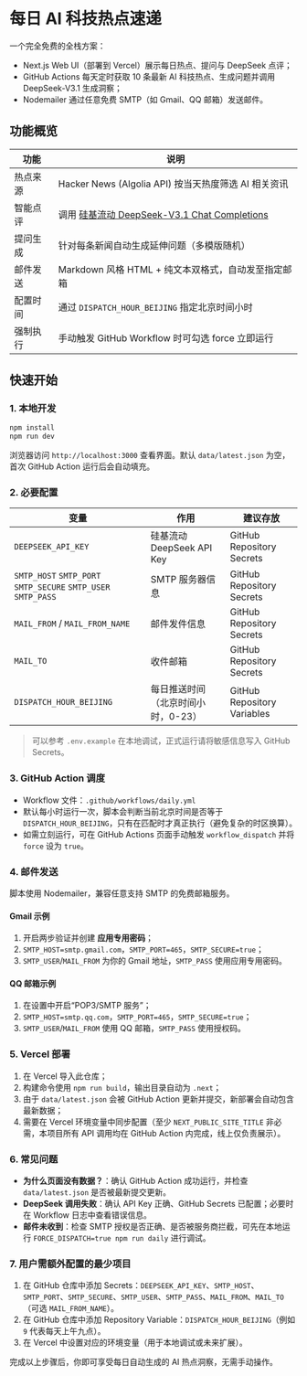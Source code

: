 # 每日 AI 科技热点速递

一个完全免费的全栈方案：

- Next.js Web UI（部署到 Vercel）展示每日热点、提问与 DeepSeek 点评；
- GitHub Actions 每天定时获取 10 条最新 AI 科技热点、生成问题并调用 DeepSeek-V3.1 生成洞察；
- Nodemailer 通过任意免费 SMTP（如 Gmail、QQ 邮箱）发送邮件。

## 功能概览

| 功能 | 说明 |
| --- | --- |
| 热点来源 | Hacker News (Algolia API) 按当天热度筛选 AI 相关资讯 |
| 智能点评 | 调用 [硅基流动 DeepSeek-V3.1 Chat Completions](https://docs.siliconflow.cn/cn/api-reference/chat-completions/chat-completions) |
| 提问生成 | 针对每条新闻自动生成延伸问题（多模版随机） |
| 邮件发送 | Markdown 风格 HTML + 纯文本双格式，自动发至指定邮箱 |
| 配置时间 | 通过 `DISPATCH_HOUR_BEIJING` 指定北京时间小时 |
| 强制执行 | 手动触发 GitHub Workflow 时可勾选 force 立即运行 |

## 快速开始

### 1. 本地开发

```bash
npm install
npm run dev
```

浏览器访问 `http://localhost:3000` 查看界面。默认 `data/latest.json` 为空，首次 GitHub Action 运行后会自动填充。

### 2. 必要配置

| 变量 | 作用 | 建议存放 |
| --- | --- | --- |
| `DEEPSEEK_API_KEY` | 硅基流动 DeepSeek API Key | GitHub Repository Secrets |
| `SMTP_HOST` `SMTP_PORT` `SMTP_SECURE` `SMTP_USER` `SMTP_PASS` | SMTP 服务器信息 | GitHub Repository Secrets |
| `MAIL_FROM` / `MAIL_FROM_NAME` | 邮件发件信息 | GitHub Repository Secrets |
| `MAIL_TO` | 收件邮箱 | GitHub Repository Secrets |
| `DISPATCH_HOUR_BEIJING` | 每日推送时间（北京时间小时，0-23） | GitHub Repository Variables |

> 可以参考 `.env.example` 在本地调试，正式运行请将敏感信息写入 GitHub Secrets。

### 3. GitHub Action 调度

- Workflow 文件：`.github/workflows/daily.yml`
- 默认每小时运行一次，脚本会判断当前北京时间是否等于 `DISPATCH_HOUR_BEIJING`，只有在匹配时才真正执行（避免复杂的时区换算）。
- 如需立刻运行，可在 GitHub Actions 页面手动触发 `workflow_dispatch` 并将 `force` 设为 `true`。

### 4. 邮件发送

脚本使用 Nodemailer，兼容任意支持 SMTP 的免费邮箱服务。

#### Gmail 示例
1. 开启两步验证并创建 **应用专用密码**；
2. `SMTP_HOST=smtp.gmail.com`，`SMTP_PORT=465`，`SMTP_SECURE=true`；
3. `SMTP_USER`/`MAIL_FROM` 为你的 Gmail 地址，`SMTP_PASS` 使用应用专用密码。

#### QQ 邮箱示例
1. 在设置中开启“POP3/SMTP 服务”；
2. `SMTP_HOST=smtp.qq.com`，`SMTP_PORT=465`，`SMTP_SECURE=true`；
3. `SMTP_USER`/`MAIL_FROM` 使用 QQ 邮箱，`SMTP_PASS` 使用授权码。

### 5. Vercel 部署

1. 在 Vercel 导入此仓库；
2. 构建命令使用 `npm run build`，输出目录自动为 `.next`；
3. 由于 `data/latest.json` 会被 GitHub Action 更新并提交，新部署会自动包含最新数据；
4. 需要在 Vercel 环境变量中同步配置（至少 `NEXT_PUBLIC_SITE_TITLE` 非必需，本项目所有 API 调用均在 GitHub Action 内完成，线上仅负责展示）。

### 6. 常见问题

- **为什么页面没有数据？**：确认 GitHub Action 成功运行，并检查 `data/latest.json` 是否被最新提交更新。
- **DeepSeek 调用失败**：确认 API Key 正确、GitHub Secrets 已配置；必要时在 Workflow 日志中查看错误信息。
- **邮件未收到**：检查 SMTP 授权是否正确、是否被服务商拦截，可先在本地运行 `FORCE_DISPATCH=true npm run daily` 进行调试。

### 7. 用户需额外配置的最少项目

1. 在 GitHub 仓库中添加 Secrets：`DEEPSEEK_API_KEY`、`SMTP_HOST`、`SMTP_PORT`、`SMTP_SECURE`、`SMTP_USER`、`SMTP_PASS`、`MAIL_FROM`、`MAIL_TO`（可选 `MAIL_FROM_NAME`）。
2. 在 GitHub 仓库中添加 Repository Variable：`DISPATCH_HOUR_BEIJING`（例如 `9` 代表每天上午九点）。
3. 在 Vercel 中设置对应的环境变量（用于本地调试或未来扩展）。

完成以上步骤后，你即可享受每日自动生成的 AI 热点洞察，无需手动操作。
